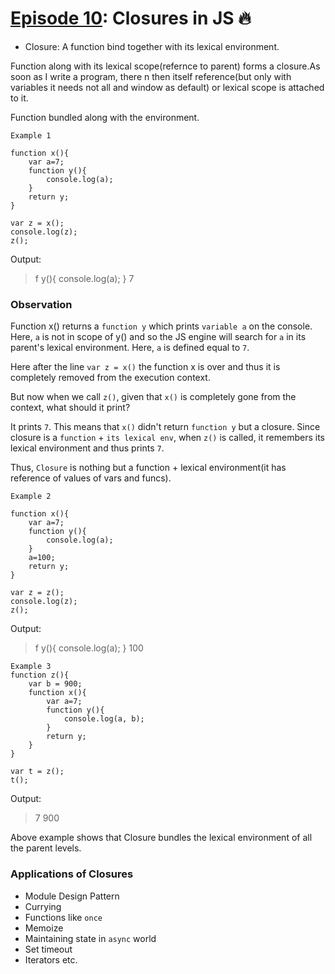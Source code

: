 # [Episode 10](https://www.youtube.com/watch?v=lW_erSjyMeM&list=PLlasXeu85E9cQ32gLCvAvr9vNaUccPVNP&index=12): Closures in JS 🔥 

* Closure: A function bind together with its lexical environment.

Function along with its lexical scope(refernce to parent) forms a closure.As soon as I write a program, there n then itself reference(but only with variables it needs not all and window as default) or lexical scope is attached to it.

Function bundled along with the environment.

```
Example 1

function x(){
    var a=7;
    function y(){
        console.log(a);
    }
    return y;
}

var z = x();
console.log(z);
z();
```

Output:
>f y(){
    console.log(a);
}
>7

### Observation

Function x() returns a `function y` which prints `variable a` on the console. Here, `a` is not in scope of y() and so the JS engine will search for `a` in its parent's lexical environment. Here, `a` is defined equal to `7`.  

Here after the line `var z = x()` the function x is over and thus it is completely removed from the execution context.

But now when we call `z()`, given that `x()` is completely gone from the context, what should it print?

It prints `7`. This means that `x()` didn't return `function y` but a closure. Since closure is a `function` + `its lexical env`, when `z()` is called, it remembers its lexical environment and thus prints `7`.

Thus, `Closure` is nothing but a function + lexical environment(it has reference of values of vars and funcs).

```
Example 2

function x(){
    var a=7;
    function y(){
        console.log(a);
    }
    a=100;
    return y;
}

var z = z();
console.log(z);
z();
```

Output:
>f y(){
    console.log(a);
}
>100

```
Example 3
function z(){
    var b = 900;
    function x(){
        var a=7;
        function y(){
            console.log(a, b);
        }
        return y;
    }
}

var t = z();
t();
```

Output:
>7 900

Above example shows that Closure bundles the lexical environment of all the parent levels.

### Applications of Closures

- Module Design Pattern
- Currying
- Functions like `once`
- Memoize
- Maintaining state in `async` world
- Set timeout
- Iterators etc.




